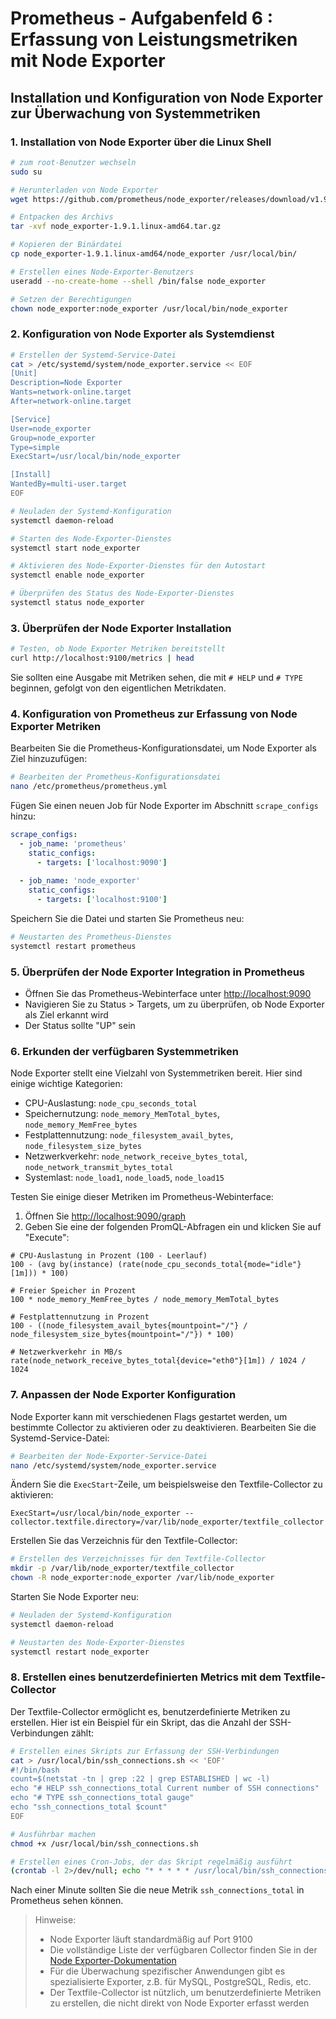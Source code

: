 # Prometheus - Aufgabenfeld 6 : Erfassung von Leistungsmetriken mit Node Exporter

## Installation und Konfiguration von Node Exporter zur Überwachung von Systemmetriken

### 1. Installation von Node Exporter über die Linux Shell

```bash
# zum root-Benutzer wechseln
sudo su

# Herunterladen von Node Exporter
wget https://github.com/prometheus/node_exporter/releases/download/v1.9.1/node_exporter-1.9.1.linux-amd64.tar.gz

# Entpacken des Archivs
tar -xvf node_exporter-1.9.1.linux-amd64.tar.gz

# Kopieren der Binärdatei
cp node_exporter-1.9.1.linux-amd64/node_exporter /usr/local/bin/

# Erstellen eines Node-Exporter-Benutzers
useradd --no-create-home --shell /bin/false node_exporter

# Setzen der Berechtigungen
chown node_exporter:node_exporter /usr/local/bin/node_exporter
```

### 2. Konfiguration von Node Exporter als Systemdienst

```bash
# Erstellen der Systemd-Service-Datei
cat > /etc/systemd/system/node_exporter.service << EOF
[Unit]
Description=Node Exporter
Wants=network-online.target
After=network-online.target

[Service]
User=node_exporter
Group=node_exporter
Type=simple
ExecStart=/usr/local/bin/node_exporter

[Install]
WantedBy=multi-user.target
EOF

# Neuladen der Systemd-Konfiguration
systemctl daemon-reload

# Starten des Node-Exporter-Dienstes
systemctl start node_exporter

# Aktivieren des Node-Exporter-Dienstes für den Autostart
systemctl enable node_exporter

# Überprüfen des Status des Node-Exporter-Dienstes
systemctl status node_exporter
```

### 3. Überprüfen der Node Exporter Installation

```bash
# Testen, ob Node Exporter Metriken bereitstellt
curl http://localhost:9100/metrics | head
```

Sie sollten eine Ausgabe mit Metriken sehen, die mit `# HELP` und `# TYPE` beginnen, gefolgt von den eigentlichen Metrikdaten.

### 4. Konfiguration von Prometheus zur Erfassung von Node Exporter Metriken

Bearbeiten Sie die Prometheus-Konfigurationsdatei, um Node Exporter als Ziel hinzuzufügen:

```bash
# Bearbeiten der Prometheus-Konfigurationsdatei
nano /etc/prometheus/prometheus.yml
```

Fügen Sie einen neuen Job für Node Exporter im Abschnitt `scrape_configs` hinzu:

```yaml
scrape_configs:
  - job_name: 'prometheus'
    static_configs:
      - targets: ['localhost:9090']
  
  - job_name: 'node_exporter'
    static_configs:
      - targets: ['localhost:9100']
```

Speichern Sie die Datei und starten Sie Prometheus neu:

```bash
# Neustarten des Prometheus-Dienstes
systemctl restart prometheus
```

### 5. Überprüfen der Node Exporter Integration in Prometheus

- Öffnen Sie das Prometheus-Webinterface unter [http://localhost:9090](http://localhost:9090)
- Navigieren Sie zu Status > Targets, um zu überprüfen, ob Node Exporter als Ziel erkannt wird
- Der Status sollte "UP" sein

### 6. Erkunden der verfügbaren Systemmetriken

Node Exporter stellt eine Vielzahl von Systemmetriken bereit. Hier sind einige wichtige Kategorien:

- CPU-Auslastung: `node_cpu_seconds_total`
- Speichernutzung: `node_memory_MemTotal_bytes`, `node_memory_MemFree_bytes`
- Festplattennutzung: `node_filesystem_avail_bytes`, `node_filesystem_size_bytes`
- Netzwerkverkehr: `node_network_receive_bytes_total`, `node_network_transmit_bytes_total`
- Systemlast: `node_load1`, `node_load5`, `node_load15`

Testen Sie einige dieser Metriken im Prometheus-Webinterface:

1. Öffnen Sie [http://localhost:9090/graph](http://localhost:9090/graph)
2. Geben Sie eine der folgenden PromQL-Abfragen ein und klicken Sie auf "Execute":

```
# CPU-Auslastung in Prozent (100 - Leerlauf)
100 - (avg by(instance) (rate(node_cpu_seconds_total{mode="idle"}[1m])) * 100)

# Freier Speicher in Prozent
100 * node_memory_MemFree_bytes / node_memory_MemTotal_bytes

# Festplattennutzung in Prozent
100 - ((node_filesystem_avail_bytes{mountpoint="/"} / node_filesystem_size_bytes{mountpoint="/"}) * 100)

# Netzwerkverkehr in MB/s
rate(node_network_receive_bytes_total{device="eth0"}[1m]) / 1024 / 1024
```

### 7. Anpassen der Node Exporter Konfiguration

Node Exporter kann mit verschiedenen Flags gestartet werden, um bestimmte Collector zu aktivieren oder zu deaktivieren. Bearbeiten Sie die Systemd-Service-Datei:

```bash
# Bearbeiten der Node-Exporter-Service-Datei
nano /etc/systemd/system/node_exporter.service
```

Ändern Sie die `ExecStart`-Zeile, um beispielsweise den Textfile-Collector zu aktivieren:

```
ExecStart=/usr/local/bin/node_exporter --collector.textfile.directory=/var/lib/node_exporter/textfile_collector
```

Erstellen Sie das Verzeichnis für den Textfile-Collector:

```bash
# Erstellen des Verzeichnisses für den Textfile-Collector
mkdir -p /var/lib/node_exporter/textfile_collector
chown -R node_exporter:node_exporter /var/lib/node_exporter
```

Starten Sie Node Exporter neu:

```bash
# Neuladen der Systemd-Konfiguration
systemctl daemon-reload

# Neustarten des Node-Exporter-Dienstes
systemctl restart node_exporter
```

### 8. Erstellen eines benutzerdefinierten Metrics mit dem Textfile-Collector

Der Textfile-Collector ermöglicht es, benutzerdefinierte Metriken zu erstellen. Hier ist ein Beispiel für ein Skript, das die Anzahl der SSH-Verbindungen zählt:

```bash
# Erstellen eines Skripts zur Erfassung der SSH-Verbindungen
cat > /usr/local/bin/ssh_connections.sh << 'EOF'
#!/bin/bash
count=$(netstat -tn | grep :22 | grep ESTABLISHED | wc -l)
echo "# HELP ssh_connections_total Current number of SSH connections"
echo "# TYPE ssh_connections_total gauge"
echo "ssh_connections_total $count"
EOF

# Ausführbar machen
chmod +x /usr/local/bin/ssh_connections.sh

# Erstellen eines Cron-Jobs, der das Skript regelmäßig ausführt
(crontab -l 2>/dev/null; echo "* * * * * /usr/local/bin/ssh_connections.sh > /var/lib/node_exporter/textfile_collector/ssh_connections.prom") | crontab -
```

Nach einer Minute sollten Sie die neue Metrik `ssh_connections_total` in Prometheus sehen können.

> Hinweise:
> - Node Exporter läuft standardmäßig auf Port 9100
> - Die vollständige Liste der verfügbaren Collector finden Sie in der [Node Exporter-Dokumentation](https://github.com/prometheus/node_exporter)
> - Für die Überwachung spezifischer Anwendungen gibt es spezialisierte Exporter, z.B. für MySQL, PostgreSQL, Redis, etc.
> - Der Textfile-Collector ist nützlich, um benutzerdefinierte Metriken zu erstellen, die nicht direkt von Node Exporter erfasst werden
